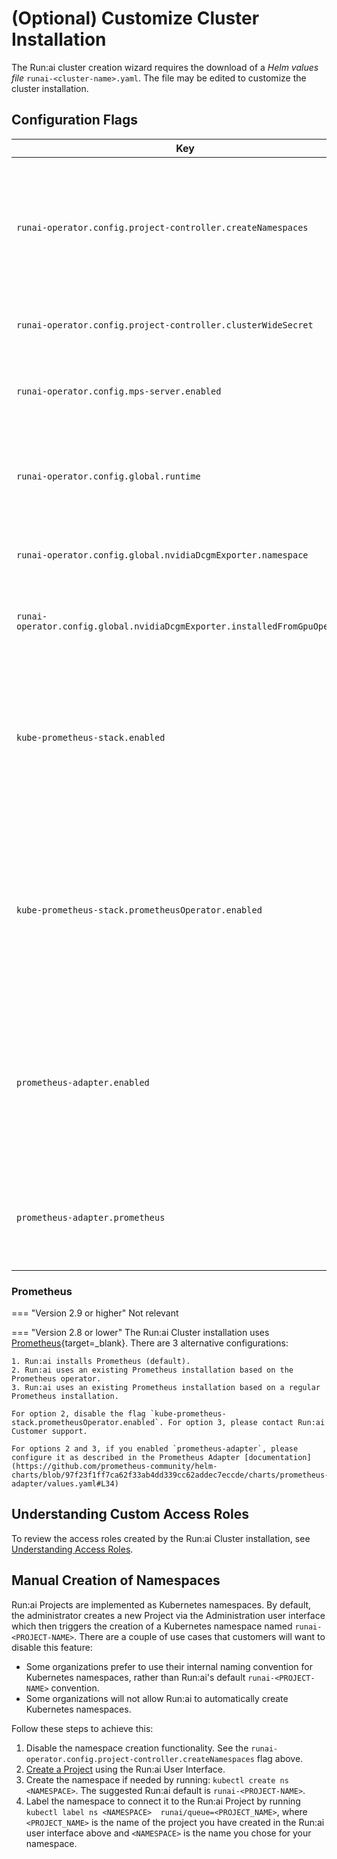 # (Optional) Customize Cluster Installation

The Run:ai cluster creation wizard requires the download of a _Helm values file_ `runai-<cluster-name>.yaml`. The file may be edited to customize the cluster installation.


## Configuration Flags

|  Key     |  Default  | Description |
|----------|----------|-------------| 
| `runai-operator.config.project-controller.createNamespaces` | `true` | Set to `false`if unwilling to provide Run:ai the ability to create namespaces. When set to false, will requires an additional manual step when creating new Run:ai Projects | 
| `runai-operator.config.project-controller.clusterWideSecret` | `true` | Set to `false` when using PodSecurityPolicy or OpenShift | 
| `runai-operator.config.mps-server.enabled` | `false` | Set to `true` to allow the use of __NVIDIA MPS__. MPS is useful with _Inference_ workloads  | 
| `runai-operator.config.global.runtime` | `docker` | Defines the container runtime of the cluster (supports `docker` and `containerd`). Set to `containerd` when using Tanzu | 
| `runai-operator.config.global.nvidiaDcgmExporter.namespace` | `gpu-operator` | The namespace where dcgm-exporter (or gpu-operator) was installed |
| `runai-operator.config.global.nvidiaDcgmExporter.installedFromGpuOperator` | `true` | Indicated whether the dcgm-exporter was installed via gpu-operator or not |
| `kube-prometheus-stack.enabled` |  `true`  | (Version 2.8 or lower)  Set to `false` when the cluster has an existing Prometheus installation that is __not based__ on the Prometheus __operator__. This setting requires Run:ai customer support |
| `kube-prometheus-stack.prometheusOperator.enabled` |  `true`  | (Version 2.8 or lower)  Set to `false` when the cluster has an existing Prometheus installation __based__ on the Prometheus __operator__ and Run:ai should use the existing one rather than install a new one | 
| `prometheus-adapter.enabled` | `false` | (Version 2.8 or lower) Install Prometheus Adapter. Used for Inference workloads using a custom metric for autoscaling. Set to `true` if __Prometheus Adapter__ is not already installed in the cluster |
| `prometheus-adapter.prometheus` |   The address of the default Prometheus Service | (Version 2.8 or lower) If you installed your own custom Prometheus Service, set this field accordingly with `url` and `port` |


<!-- | `runai-operator.config.project-controller.createRoleBindings` | `true` | Set to `false` when using OpenShift. When set to false, will require an additional manual step when assigning users to Run:ai Projects |  -->

### Prometheus

=== "Version 2.9 or higher"
    Not relevant

=== "Version 2.8 or lower"
    The Run:ai Cluster installation uses [Prometheus](https://prometheus.io/){target=_blank}. There are 3 alternative configurations:

    1. Run:ai installs Prometheus (default).
    2. Run:ai uses an existing Prometheus installation based on the Prometheus operator.
    3. Run:ai uses an existing Prometheus installation based on a regular Prometheus installation.

    For option 2, disable the flag `kube-prometheus-stack.prometheusOperator.enabled`. For option 3, please contact Run:ai Customer support. 

    For options 2 and 3, if you enabled `prometheus-adapter`, please configure it as described in the Prometheus Adapter [documentation](https://github.com/prometheus-community/helm-charts/blob/97f23f1ff7ca62f33ab4dd339cc62addec7eccde/charts/prometheus-adapter/values.yaml#L34)


## Understanding Custom Access Roles

To review the access roles created by the Run:ai Cluster installation, see [Understanding Access Roles](../config/access-roles.md).

<!-- 
## Add a Proxy

Allow outbound internet connectivity in a proxied network environment. See [Installing Run:ai with an Internet Proxy Server](proxy-server.md). -->

## Manual Creation of Namespaces

Run:ai Projects are implemented as Kubernetes namespaces. By default, the administrator creates a new Project via the Administration user interface which then triggers the creation of a Kubernetes namespace named `runai-<PROJECT-NAME>`.
There are a couple of use cases that customers will want to disable this feature:

* Some organizations prefer to use their internal naming convention for Kubernetes namespaces, rather than Run:ai's default `runai-<PROJECT-NAME>` convention.
* Some organizations will not allow Run:ai to automatically create Kubernetes namespaces. 


Follow these steps to achieve this:

1. Disable the namespace creation functionality. See the  `runai-operator.config.project-controller.createNamespaces` flag above.
2. [Create a Project](../../../admin-ui-setup/project-setup/#create-a-new-project) using the Run:ai User Interface. 
3. Create the namespace if needed by running: `kubectl create ns <NAMESPACE>`. The suggested Run:ai default is `runai-<PROJECT-NAME>`.
4. Label the namespace to connect it to the Run:ai Project by running `kubectl label ns <NAMESPACE>  runai/queue=<PROJECT_NAME>`, where `<PROJECT_NAME>` is the name of the project you have created in the Run:ai user interface above and `<NAMESPACE>` is the name you chose for your namespace.

